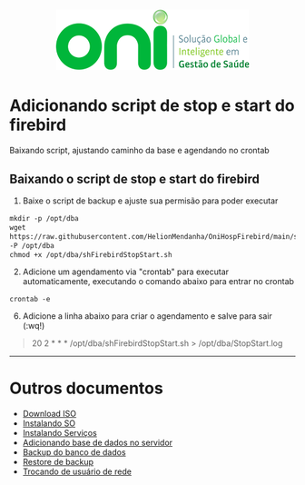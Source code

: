 <h1 align="center">
  <img src="images/oni-logo.png" />
</h1>

# Adicionando script de stop e start do firebird

Baixando script, ajustando caminho da base e agendando no crontab

## Baixando o script de stop e start do firebird

1. Baixe o script de backup e ajuste sua permisão para poder executar
```
mkdir -p /opt/dba
wget https://raw.githubusercontent.com/HelionMendanha/OniHospFirebird/main/shFirebirdStopStart.sh -P /opt/dba
chmod +x /opt/dba/shFirebirdStopStart.sh
```

2. Adicione um agendamento via "crontab" para executar automaticamente, executando o comando abaixo para entrar no crontab
```
crontab -e
```
6. Adicione a linha abaixo para criar o agendamento e salve para sair (:wq!)
>20 2 * * * /opt/dba/shFirebirdStopStart.sh > /opt/dba/StopStart.log

___
# Outros documentos
- [Download ISO](README.md)
- [Instalando SO](01INSTALLSO.md)
- [Instalando Serviços](02INSTALLBD.md)
- [Adicionando base de dados no servidor](03BASE.md)
- [Backup do banco de dados](04BACKUP.md)
- [Restore de backup](05RESTORE.md)
- [Trocando de usuário de rede](06REDE.md)



